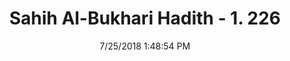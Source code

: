 ---
title        : "Sahih Al-Bukhari Hadith - 1. 226"
date         : 7/25/2018 1:48:54 PM
draft        : false
type         : "hadith"
layout       : "hadith"
BookCode     : "SHB"
VolumeNumber : "1"
HadithNumber : "226"
categories  :  ["Ablution-Urinating near dumps"]
tags  :  ["Abu Wail"]
---